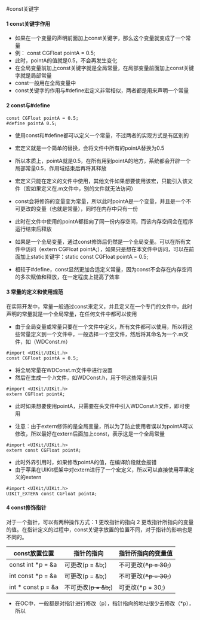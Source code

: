 #const关键字
#### 1 const关键字作用
- 如果在一个变量的声明前面加上const关键字，那么这个变量就变成了一个常量
- 例： const CGFloat pointA = 0.5;
- 此时，pointA的值就是0.5，不会再发生变化
- 在全局变量前加上const关键字就是全局常量，在局部变量前面加上const关键字就是局部常量
- const一般用在全局变量中
- const关键字的作用与#define宏定义非常相似，两者都是用来声明一个常量

#### 2 const与#define
```objc
const CGFloat pointA = 0.5;
#define pointA 0.5;
```
- 使用const和#define都可以定义一个常量，不过两者的实现方式是有区别的
- 宏定义就是一个简单的替换，会将文件中所有的pointA替换为0.5
- 所以本质上，pointA就是0.5，在所有用到pointA的地方，系统都会开辟一个局部常量0.5，作用域结束后再将其释放
- 宏定义只能在定义的文件中使用，其他文件如果想要使用该宏，只能引入该文件（宏如果定义在.m文件中，别的文件就无法访问）


- const会将修饰的变量变为常量，所以此时pointA是一个变量，并且是一个不可更改的变量（也就是常量），同时在内存中只有一份
- 此时在文件中使用的pointA都指向了同一份内存空间，而该内存空间会在程序运行结束后释放
- 如果是一个全局变量，通过const修饰后仍然是一个全局变量。可以在所有文件中访问（extern CGFloat pointA;），如果只是想在本文件中访问，可以在前面加上static关键字：static const CGFloat pointA = 0.5;

- 相较于#define，const显然更加合适定义常量，因为const不会存在内存空间的多次赋值和释放，在一定程度上提高了效率

#### 3 常量的定义和使用规范
在实际开发中，常量一般通过const来定义，并且定义在一个专门的文件中，此时声明的常量就是一个全局常量，在任何文件中都可以使用
- 由于全局变量或常量只要在一个文件中定义，所有文件都可以使用，所以将这些常量定义到一个文件中，一般选择一个空文件，然后将其命名为一个.m文件，如（WDConst.m）
```objc
#import <UIKit/UIKit.h>
const CGFloat pointA = 0.5;
```
- 将全局常量在WDConst.m文件中进行设置
- 然后在生成一个.h文件，如WDConst.h，用于将这些常量引用
```objc
#import <UIKit/UIKit.h>
extern CGFloat pointA;
```
- 此时如果想要使用pointA，只需要在头文件中引入WDConst.h文件，即可使用

- 注意：由于extern修饰的是全局变量，所以为了防止使用者误以为pointA可以修改，所以最好在extern后面加上const，表示这是一个全局常量
```objc
#import <UIKit/UIKit.h>
extern const CGFloat pointA;
```
- 此时外界引用时，如果修改pointA的值，在编译阶段就会报错
- 由于苹果在UIKit框架中对extern进行了一个宏定义，所以可以直接使用苹果定义的extern
```objc
#import <UIKit/UIKit.h>
UIKIT_EXTERN const CGFloat pointA;
```

#### 4 const修饰指针
对于一个指针，可以有两种操作方式：1 更改指针的指向 2 更改指针所指向的变量的值。在指针定义的过程中，const关键字放置的位置不同，对于指针的影响也是不同的。

| const放置位置 | 指针的指向 | 指针所指向的变量值 |
| -- | -- | -- |
| const int *p = &a | 可更改(p = &b;) | 不可更改(~~*p = 30;~~) |
| int const *p = &a | 可更改(p = &b;) | 不可更改(~~*p = 30;~~) |
| int * const p = &a | 不可更改(~~p = &b;~~) | 可更改(*p = 30;) |
- 在OC中，一般都是对指针进行修改（p），指针指向的地址很少去修改（*p），所以